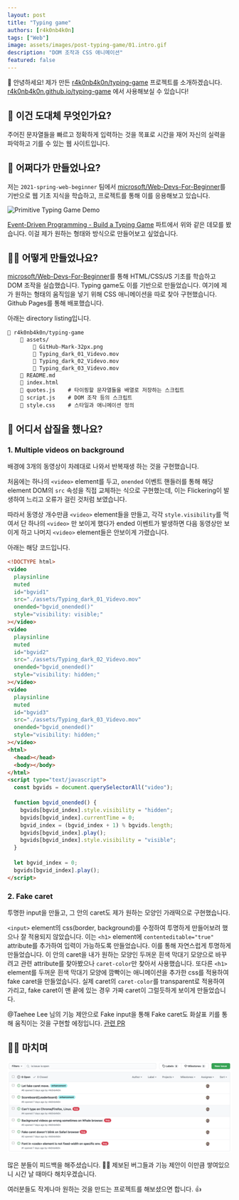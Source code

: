 ```yaml
---
layout: post
title: "Typing game"
authors: [r4k0nb4k0n]
tags: ["Web"]
image: assets/images/post-typing-game/01.intro.gif
description: "DOM 조작과 CSS 애니메이션"
featured: false
---
```


👋 안녕하세요! 제가 만든 [r4k0nb4k0n/typing-game](https://github.com/r4k0nb4k0n/typing-game) 프로젝트를 소개하겠습니다. [r4k0nb4k0n.github.io/typing-game](https://r4k0nb4k0n.github.io/typing-game) 에서 사용해보실 수 있습니다!

## 🧐 이건 도대체 무엇인가요?

주어진 문자열들을 빠르고 정확하게 입력하는 것을 목표로 시간을 재어 자신의 실력을 파악하고 기를 수 있는 웹 사이트입니다.

## 💁 어쩌다가 만들었나요?

저는 `2021-spring-web-beginner` 팀에서 [microsoft/Web-Devs-For-Beginner](https://github.com/microsoft/Web-Dev-For-Beginners)를 기반으로 웹 기초 지식을 학습하고, 프로젝트를 통해 이를 응용해보고 있습니다.

![Primitive Typing Game Demo](https://github.com/microsoft/Web-Dev-For-Beginners/raw/main/4-typing-game/images/demo.gif)

[Event-Driven Programming - Build a Typing Game](https://github.com/microsoft/Web-Dev-For-Beginners/tree/main/4-typing-game) 파트에서 위와 같은 데모를 봤습니다. 이걸 제가 원하는 형태와 방식으로 만들어보고 싶었습니다.

## 🧑‍🔧 어떻게 만들었나요?

[microsoft/Web-Devs-For-Beginner](https://github.com/microsoft/Web-Dev-For-Beginners)를 통해 HTML/CSS/JS 기초를 학습하고 DOM 조작을 실습했습니다. Typing game도 이를 기반으로 만들었습니다. 여기에 제가 원하는 형태의 움직임을 넣기 위해 CSS 애니메이션을 따로 찾아 구현했습니다. Github Pages를 통해 배포했습니다.

아래는 directory listing입니다.

```text
📂 r4k0nb4k0n/typing-game
    📂 assets/
        📄 GitHub-Mark-32px.png
        📄 Typing_dark_01_Videvo.mov
        📄 Typing_dark_02_Videvo.mov
        📄 Typing_dark_03_Videvo.mov
    📄 README.md
    📄 index.html
    📄 quotes.js    # 타이핑할 문자열들을 배열로 저장하는 스크립트
    📄 script.js    # DOM 조작 등의 스크립트
    📄 style.css    # 스타일과 애니메이션 정의
```

## 🧗 어디서 삽질을 했나요?

### 1. Multiple videos on background

배경에 3개의 동영상이 차례대로 나와서 반복재생 하는 것을 구현했습니다.

처음에는 하나의 `<video>` element를 두고, `onended` 이벤트 핸들러를 통해 해당 element DOM의 `src` 속성을 직접 교체하는 식으로 구현했는데, 이는 Flickering이 발생하여 느리고 오류가 걸린 것처럼 보였습니다.

따라서 동영상 개수만큼 `<video>` element들을 만들고, 각각 `style.visibility`를 먹여서 단 하나의 `<video>` 만 보이게 했다가 ended 이벤트가 발생하면 다음 동영상만 보이게 하고 나머지 `<video>` element들은 안보이게 가렸습니다.

아래는 해당 코드입니다.

```html
<!DOCTYPE html>
<video
  playsinline
  muted
  id="bgvid1"
  src="./assets/Typing_dark_01_Videvo.mov"
  onended="bgvid_onended()"
  style="visibility: visible;"
></video>
<video
  playsinline
  muted
  id="bgvid2"
  src="./assets/Typing_dark_02_Videvo.mov"
  onended="bgvid_onended()"
  style="visibility: hidden;"
></video>
<video
  playsinline
  muted
  id="bgvid3"
  src="./assets/Typing_dark_03_Videvo.mov"
  onended="bgvid_onended()"
  style="visibility: hidden;"
></video>
<html>
  <head></head>
  <body></body>
</html>
<script type="text/javascript">
  const bgvids = document.querySelectorAll("video");

  function bgvid_onended() {
    bgvids[bgvid_index].style.visibility = "hidden";
    bgvids[bgvid_index].currentTime = 0;
    bgvid_index = (bgvid_index + 1) % bgvids.length;
    bgvids[bgvid_index].play();
    bgvids[bgvid_index].style.visibility = "visible";
  }

  let bgvid_index = 0;
  bgvids[bgvid_index].play();
</script>
```

### 2. Fake caret

투명한 input을 만들고, 그 안의 caret도 제가 원하는 모양인 가래떡으로 구현했습니다.

`<input>` element의 css(border, background)를 수정하여 투명하게 만들어보려 했으나 잘 적용되지 않았습니다.
이는 `<h1>` element에 `contenteditable="true"` attribute를 추가하여 입력이 가능하도록 만들었습니다. 이를 통해 자연스럽게 투명하게 만들었습니다.
이 안의 caret을 내가 원하는 모양인 두꺼운 흰색 막대기 모양으로 바꾸려고 관련 attribute를 찾아봤으나 `caret-color`만 찾아서 사용했습니다.
또다른 `<h1>` element를 두꺼운 흰색 막대기 모양에 깜빡이는 애니메이션을 추가한 css를 적용하여 fake caret을 만들었습니다. 실제 caret의 `caret-color`를 transparent로 적용하여 가리고, fake caret이 맨 끝에 있는 경우 가짜 caret이 그럴듯하게 보이게 만들었습니다.

@Taehee Lee 님의 기능 제안으로 Fake input을 통해 Fake caret도 화살표 키를 통해 움직이는 것을 구현할 에정입니다. [관련 PR](https://github.com/r4k0nb4k0n/typing-game/issues/6)

## 🧑‍💻 마치며

![2.chores.png](../assets/images/post-typing-game/02.chores.png)

많은 분들이 피드백을 해주셨습니다. 🙇‍♂️ 제보된 버그들과 기능 제안이 이만큼 쌓여있으니 시간 날 때마다 해치우겠습니다.

여러분들도 작게나마 원하는 것을 만드는 프로젝트를 해보셨으면 합니다. 👍

